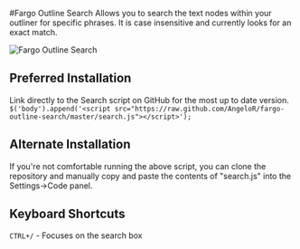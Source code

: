 #Fargo Outline Search
Allows you to search the text nodes within your outliner for specific phrases. It is case insensitive and currently looks for an exact match.

<img src="https://dl.dropboxusercontent.com/s/6ggvgwvdak2tpgk/FargoOutlineSearch-badges.png?m" alt="Fargo Outline Search">

## Preferred Installation
Link directly to the Search script on GitHub for the most up to date version. 
`$('body').append('<script src="https://raw.github.com/AngeloR/fargo-outline-search/master/search.js"></script>');`

## Alternate Installation
If you're not comfortable running the above script, you can clone the repository and manually copy and paste the contents of "search.js" into the Settings->Code panel.


## Keyboard Shortcuts
`CTRL+/` - Focuses on the search box
